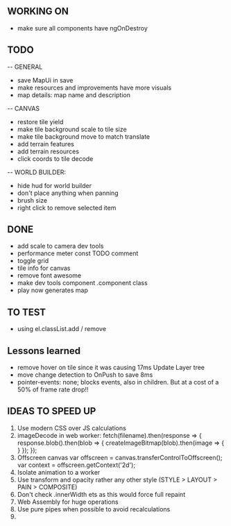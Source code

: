 ## WORKING ON
- make sure all components have ngOnDestroy 


## TODO
-- GENERAL
- save MapUi in save
- make resources and improvements have more visuals
- map details: map name and description

-- CANVAS
- restore tile yield
- make tile background scale to tile size
- make tile background move to match translate
- add terrain features
- add terrain resources
- click coords to tile decode

-- WORLD BUILDER:
- hide hud for world builder
- don't place anything when panning
- brush size
- right click to remove selected item

## DONE
- add scale to camera dev tools
- performance meter const TODO comment
- toggle grid
- tile info for canvas
- remove font awesome
- make dev tools component .component class
- play now generates map





  


  

## TO TEST
- using el.classList.add / remove





## Lessons learned
- remove hover on tile since it was causing 17ms Update Layer tree
- move change detection to OnPush to save 8ms
- pointer-events: none; blocks events, also in children. But at a cost of a 50% of frame rate drop!!



## IDEAS TO SPEED UP 
1. Use modern CSS over JS calculations 
1. imageDecode in web worker:
fetch(filename).then(response => {
  response.blob().then(blob => {
    createImageBitmap(blob).then(image => {
    }
  });
});
1. Offscreen canvas
var offscreen = canvas.transferControlToOffscreen();
var context = offscreen.getContext('2d');
1. Isolate animation to a worker
1. Use transform and opacity rather any other style (STYLE > LAYOUT > PAIN > COMPOSITE)
1. Don't check .innerWidth ets as this would force full repaint
1. Web Assembly for huge operations
1. Use pure pipes when possible to avoid recalculations
1.  
